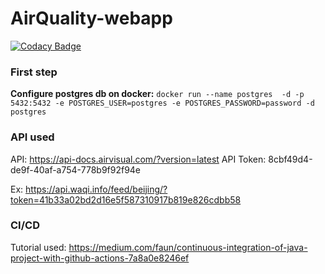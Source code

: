 # AirQuality-webapp

[![Codacy Badge](https://api.codacy.com/project/badge/Grade/82f0c76c611544da85fc736228288600)](https://www.codacy.com/manual/tomas99batista/AirQuality-WebApp?utm_source=github.com&amp;utm_medium=referral&amp;utm_content=tomas99batista/AirQuality-WebApp&amp;utm_campaign=Badge_Grade)

### First step
**Configure postgres db on docker:** ```docker run --name postgres  -d -p 5432:5432 -e POSTGRES_USER=postgres -e POSTGRES_PASSWORD=password -d postgres```


### API used
API: https://api-docs.airvisual.com/?version=latest
API Token: 8cbf49d4-de9f-40af-a754-778b9f92f94e

Ex: https://api.waqi.info/feed/beijing/?token=41b33a02bd2d16e5f587310917b819e826cdbb58

### CI/CD 
Tutorial used: https://medium.com/faun/continuous-integration-of-java-project-with-github-actions-7a8a0e8246ef
